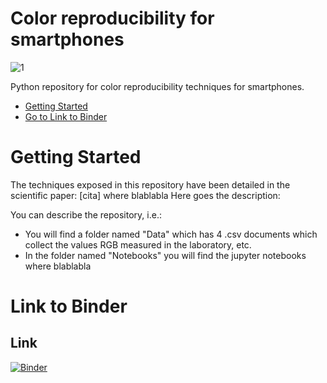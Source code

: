 # Color reproducibility for smartphones

![1](https://user-images.githubusercontent.com/102466458/160279753-355058f4-3527-4d39-8977-8fcc45d496b7.jpg)

Python repository for color reproducibility techniques for smartphones.

- [Getting Started](#-Getting-Started)
- [Go to Link to Binder](#-Link-to-Binder)


# Getting Started

The techniques exposed in this repository have been detailed in the scientific paper: [cita] where blablabla
Here goes the description:

You can describe the repository, i.e.:
- You will find a folder named "Data" which has 4 .csv documents which collect the values RGB measured in the laboratory, etc.
- In the folder named "Notebooks" you will find the jupyter notebooks where blablabla


# Link to Binder
## Link
[![Binder](https://mybinder.org/badge_logo.svg)](https://mybinder.org/v2/gh/lpsienes/color_reproducibility_for_smartphones/main)
